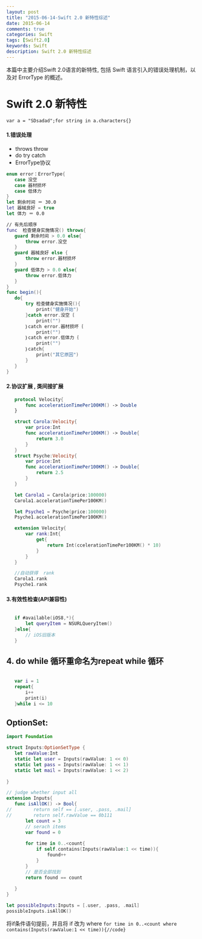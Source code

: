 ```yaml
---
layout: post
title: "2015-06-14-Swift 2.0 新特性综述"
date: 2015-06-14
comments: true
categories: Swift
tags: [Swift2.0] 
keywords: Swift 
description: Swift 2.0 新特性综述
---
```


本篇中主要介绍Swift 2.0语言的新特性, 包括 Swift 语言引入的错误处理机制，以及对 ErrorType 的概述。


# Swift 2.0 新特性

`var a = "SDsadad";for string in a.characters{} `

#### 1.错误处理

 - throws  throw 
 - do try catch 
 - ErrorType协议 

 ```Swift
 enum error：ErrorType{
	case 没空
	case 器材损坏
	case 低体力
 }
 let 剩余时间 ＝ 30.0
 let 器械良好 = true
 let 体力 ＝ 0.0

 // 有先后顺序
 func  检查健身实施情况() throws{
	guard 剩余时间 > 0.0 else{
		throw error.没空
	}
	guard 器械良好 else {
		throw error.器材损坏
	}
	guard 低体力 > 0.0 else{
		throw error.低体力
	}
 }
 func begin(){
	do{
		try 检查健身实施情况(){
			print("健身开始")
		}catch error.没空｛
			print("")
		｝catch error.器材损坏｛
			print("")
		｝catch error.低体力｛
			print("")
		｝catch{
			print("其它原因")
		}
	}
 }
 ```


#### 2.协议扩展 , 类间接扩展

 ```Swift
	protocol Velocity{
		func accelerationTimePer100KM() -> Double
	}

	struct Carola:Velocity{
		var price:Int
		func accelerationTimePer100KM() -> Double{
			return 3.0
		}
	}
	struct Psyche:Velocity{
		var price:Int
		func accelerationTimePer100KM() -> Double{
			return 2.5
		}
	}

	let Carola1 = Carola(price:100000)
	Carola1.accelerationTimePer100KM()

	let Psyche1 = Psyche(price:100000)
	Psyche1.accelerationTimePer100KM()

	extension Velocity{
		var rank:Int{
			get{
				return Int(ccelerationTimePer100KM() * 10)
			}
		}
	}

	//自动获得  rank
	Carola1.rank
	Psyche1.rank

 ```


#### 3.有效性检查(API兼容性)

 ```Swift
	
	if #available(iOS8,*){
		let queryItem = NSURLQueryItem()
	}else{
		// iOS旧版本
	}
 ```


## 4. do while 循环重命名为repeat while 循环

 ```Swift
	
	var i = 1
	repeat{
		i++
		print(i)
	}while i <= 10

 ```


## OptionSet:

 ```Swift
 import Foundation

 struct Inputs:OptionSetType {
    let rawValue:Int
    static let user = Inputs(rawValue: 1 << 0)
    static let pass = Inputs(rawValue: 1 << 1)
    static let mail = Inputs(rawValue: 1 << 2)
    
 }

 // judge whether input all
 extension Inputs{
    func isAllOK() -> Bool{
 //        return self == [.user, .pass, .mail]
 //        return self.rawValue == 0b111
        let count = 3
        // serach items
        var found = 0
        
        for time in 0..<count{
            if self.contains(Inputs(rawValue:1 << time)){
                found++
            }
        }
        // 是否全部找到
        return found == count
        
    }
 }

 let possibleInputs:Inputs = [.user, .pass, .mail]
 possibleInputs.isAllOK()
 ```

将if条件语句提前，并且将 if 改为 where  `for time in 0..<count where contains(Inputs(rawValue:1 << time)){//code}`